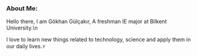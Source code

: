 ###  About Me:
Hello there, I am Gökhan Gülçakır, A freshman IE major at Bilkent University.\n

I love to learn new things related to technology, science and apply them in our daily lives.⚡
<!--
**GkhnGG/GkhnGG** is a ✨ _special_ ✨ repository because its `README.md` (this file) appears on your GitHub profile.

Here are some ideas to get you started:

- 🔭 I’m currently working on ...
- 🌱 I’m currently learning ...
- 👯 I’m looking to collaborate on ...
- 🤔 I’m looking for help with ...
- 💬 Ask me about ...
- 📫 How to reach me: ...
- 😄 Pronouns: ...
- ⚡ Fun fact: ...
-->
